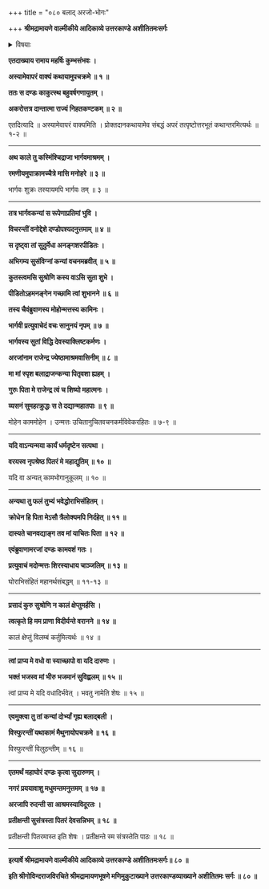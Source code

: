 +++
title = "०८० बलाद् अरजो-भोगः"

+++
**श्रीमद्रामायणे वाल्मीकीये आदिकाव्ये उत्तरकाण्डे अशीतितमःसर्गः**


<details><summary>विषयाः</summary>

कदाचन वसन्ते शुक्रासंनिधाने  
तद्-आश्रमं गतेन दण्ड-नाम्ना राज्ञा  
अरजा-नामिकायास् तत्-कन्याया बलात्कारेणोपभोगः ॥ १ ॥
</details>


**एतदाख्याय रामाय महर्षिः कुम्भसंभवः ।**

**अस्यामेवापरं वाक्यं कथायामुपचक्रमे ॥ १ ॥**

**ततः स दण्डः काकुत्स्थ बहुवर्षगणायुतम् ।**

**अकरोत्तत्र दान्तात्मा राज्यं निहतकण्टकम् ॥ २ ॥**

एतदित्यादि ॥ अस्यामेवापरं वाक्यमिति । प्रोक्तदानकथायामेव संबद्धं अपरं तत्पृष्टोत्तरभूतं कथान्तरमित्यर्थः ॥ १-२ ॥

****

**अथ काले तु कस्मिंश्चिद्राजा भार्गवमाश्रमम् ।**

**रमणीयमुपाक्रामच्चैत्रे मासि मनोहरे ॥ ३ ॥**

भार्गवः शुक्रः तस्यायमपि भार्गवः तम् ॥ ३ ॥

****

**तत्र भार्गवकन्यां स रूपेणाप्रतिमां भुवि ।**

**विचरन्तीं वनोद्देशे दण्डोपश्यदनुत्तमाम् ॥ ४ ॥**

**स दृष्ट्वा तां सुदुर्मेधा अनङ्गशरपीडितः ।**

**अभिगम्य सुसंविग्नां कन्यां वचनमब्रवीत् ॥ ५ ॥**

**कुतस्त्वमसि सुश्रोणि कस्य वाऽसि सुता शुभे ।**

**पीडितोऽहमनङ्गेन गच्छामि त्वां शुभानने ॥ ६ ॥**

**तस्य चैवंब्रुवाणस्य मोहोन्मत्तस्य कामिनः ।**

**भार्गवी प्रत्युवाचेदं वचः सानुनयं नृपम् ॥ ७ ॥**

**भार्गवस्य सुतां विद्धि देवस्याक्लिष्टकर्मणः ।**

**अरजांनाम राजेन्द्र ज्येष्ठामाश्रमवासिनीम् ॥ ८ ॥**

**मा मां स्पृश बलाद्राजन्कन्या पितृवशा ह्यहम् ।**

**गुरुः पिता मे राजेन्द्र त्वं च शिष्यो महात्मनः ।**

**व्यसनं सुमहत्क्रुद्धः स ते दद्यान्महातपाः ॥ ९ ॥**

मोहेन काममोहेन । उन्मत्तः उचितानुचितवचनकर्मविवेकरहितः ॥ ७-९ ॥

****

**यदि वाऽन्यन्मया कार्यं धर्मदृष्टेन सत्पथा ।**

**वरयस्व नृपश्रेष्ठ पितरं मे महाद्युतिम् ॥ १० ॥**

यदि वा अन्यत् कामभोगानुकूलम् ॥ १० ॥

****

**अन्यथा तु फलं तुभ्यं भवेद्धोराभिसंहितम् ।**

**क्रोधेन हि पिता मेऽसौ त्रैलोक्यमपि निर्दहेत् ॥ ११ ॥**

**दास्यते चानवद्याङ्ग तव मां याचितः पिता ॥ १२ ॥**

**एवंब्रुवाणामरजां दण्डः कामवशं गतः ।**

**प्रत्युवाचं मदोन्मत्तः शिरस्याधाय चाञ्जलिम् ॥ १३ ॥**

घोराभिसंहितं महानर्थसंबद्धम् ॥ ११-१३ ॥

****

**प्रसादं कुरु सुश्रोणि न कालं क्षेप्तुमर्हसि ।**

**त्वत्कृते हि मम प्राणा विदीर्यन्ते वरानने ॥ १४ ॥**

कालं क्षेप्तुं विलम्बं कर्तुमित्यर्थः ॥ १४ ॥

****

**त्वां प्राप्य मे वधो वा स्याच्छापो वा यदि दारुणः ।**

**भक्तं भजस्व मां भीरु भजमानं सुविह्वलम् ॥ १५ ॥**

त्वां प्राप्य मे यदि वधादिर्भवेत् । भवतु नामेति शेषः ॥ १५ ॥

****

**एवमुक्त्वा तु तां कन्यां दोर्भ्यां गृह्य बलाद्बली ।**

**विस्फुरन्तीं यथाकामं मैथुनायोपचक्रमे ॥ १६ ॥**

विस्फुरन्तीं विलुठन्तीम् ॥ १६ ॥

****

**एतमर्थं महाघोरं दण्डः कृत्वा सुदारुणम् ।**

**नगरं प्रययावाशु मधुमन्तमनुत्तमम् ॥ १७ ॥**

**अरजापि रुदन्ती सा आश्रमस्याविदूरतः ।**

**प्रतीक्षन्ती सुसंत्रस्ता पितरं देवसन्निभम् ॥ १८ ॥**

प्रतीक्षन्ती पितरमास्त इति शेषः । प्रतीक्षन्ते स्म संत्रस्तेति पाठः ॥ १८ ॥

****

**इत्यार्षे श्रीमद्रामायणे वाल्मीकीये आदिकाव्ये उत्तरकाण्डे अशीतितमःसर्गः॥ ८० ॥**

**इति श्रीगोविन्दराजविरचिते श्रीमद्रामायणभूषणे मणिमुकुटाख्याने उत्तरकाण्डव्याख्याने अशीतितमः सर्गः ॥ ८० ॥**
